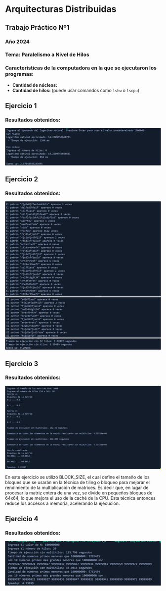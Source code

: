 # Arquitecturas Distribuidas
## Trabajo Práctico Nº1
### Año 2024
### Tema: Paralelismo a Nivel de Hilos

### Características de la computadora en la que se ejecutaron los programas:
- **Cantidad de núcleos:**
- **Cantidad de hilos:** (puede usar comandos como `lshw` o `lscpu`)


## Ejercicio 1
### Resultados obtenidos:

![](https://github.com/paulisuden/Arquitecturas-distribuidas/blob/main/tp1/images/ej1.png)

## Ejercicio 2
### Resultados obtenidos:

![](https://github.com/paulisuden/Arquitecturas-distribuidas/blob/main/tp1/images/ej2.1.png)
![](https://github.com/paulisuden/Arquitecturas-distribuidas/blob/main/tp1/images/ej2.2.png)
![](https://github.com/paulisuden/Arquitecturas-distribuidas/blob/main/tp1/images/ej2.3.png)

## Ejercicio 3
### Resultados obtenidos:

![](https://github.com/paulisuden/Arquitecturas-distribuidas/blob/main/tp1/images/ej3.png)

En este ejercicio se utilizó BLOCK_SIZE, el cual define el tamaño de los bloques que se usarán en la técnica de tiling o bloqueo para mejorar el rendimiento de la multiplicación de matrices. Es decir que, en lugar de procesar la matriz entera de una vez, se divide en pequeños bloques de 64x64, lo que mejora el uso de la caché de la CPU. Esta técnica entonces reduce los accesos a memoria, acelerando la ejecución.


## Ejercicio 4
### Resultados obtenidos:

![](https://github.com/paulisuden/Arquitecturas-distribuidas/blob/main/tp1/images/ej4.png)